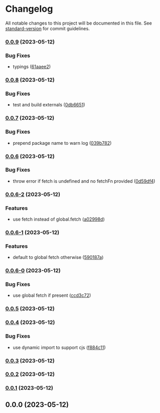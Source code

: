 # Changelog

All notable changes to this project will be documented in this file. See [standard-version](https://github.com/conventional-changelog/standard-version) for commit guidelines.

### [0.0.9](https://github.com/polyscale/serverless-js/compare/v0.0.8...v0.0.9) (2023-05-12)


### Bug Fixes

* typings ([61aaee2](https://github.com/polyscale/serverless-js/commit/61aaee21eaf14be2045e6f1cdf44ba99381823bb))

### [0.0.8](https://github.com/polyscale/serverless-js/compare/v0.0.7...v0.0.8) (2023-05-12)


### Bug Fixes

* test and build externals ([0db6651](https://github.com/polyscale/serverless-js/commit/0db6651d6585d4addea0f6b786ab2dd39f9ae016))

### [0.0.7](https://github.com/polyscale/serverless-js/compare/v0.0.6...v0.0.7) (2023-05-12)


### Bug Fixes

* prepend package name to warn log ([039b782](https://github.com/polyscale/serverless-js/commit/039b7824e3169a2db433648aeb06fd303c51da96))

### [0.0.6](https://github.com/polyscale/serverless-js/compare/v0.0.6-2...v0.0.6) (2023-05-12)


### Bug Fixes

* throw error if fetch is undefined and no fetchFn provided ([0d59df4](https://github.com/polyscale/serverless-js/commit/0d59df40f637b06c70d716046ce5d9bba201f2d9))

### [0.0.6-2](https://github.com/polyscale/serverless-js/compare/v0.0.6-1...v0.0.6-2) (2023-05-12)


### Features

* use fetch instead of global.fetch ([a02998d](https://github.com/polyscale/serverless-js/commit/a02998d40f7a26c9be662223f1515cffbdec222c))

### [0.0.6-1](https://github.com/polyscale/serverless-js/compare/v0.0.6-0...v0.0.6-1) (2023-05-12)


### Features

* default to global fetch otherwise ([590187a](https://github.com/polyscale/serverless-js/commit/590187a9dd84335ff1e92130dbc8d2aab94309ff))

### [0.0.6-0](https://github.com/polyscale/serverless-js/compare/v0.0.5...v0.0.6-0) (2023-05-12)


### Bug Fixes

* use global fetch if present ([ccd3c72](https://github.com/polyscale/serverless-js/commit/ccd3c72c25e6d82f6e35a311b263bd3bad3d70db))

### [0.0.5](https://github.com/polyscale/serverless-js/compare/v0.0.4...v0.0.5) (2023-05-12)

### [0.0.4](https://github.com/polyscale/serverless-js/compare/v0.0.3...v0.0.4) (2023-05-12)


### Bug Fixes

* use dynamic import to support cjs ([f884c11](https://github.com/polyscale/serverless-js/commit/f884c1199f0b965c7b1fbb3d15f3f62a432230f9))

### [0.0.3](https://github.com/polyscale/serverless-js/compare/v0.0.2...v0.0.3) (2023-05-12)

### [0.0.2](https://github.com/polyscale/serverless-js/compare/v0.0.1...v0.0.2) (2023-05-12)

### [0.0.1](https://github.com/polyscale/serverless-js/compare/v0.0.0...v0.0.1) (2023-05-12)

## 0.0.0 (2023-05-12)
